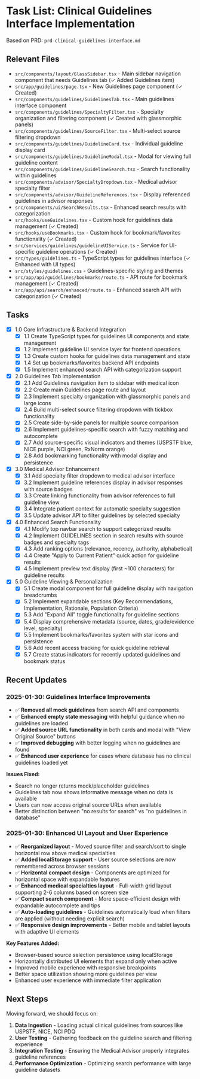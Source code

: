 # Task List: Clinical Guidelines Interface Implementation

Based on PRD: `prd-clinical-guidelines-interface.md`

## Relevant Files
- `src/components/layout/GlassSidebar.tsx` - Main sidebar navigation component that needs Guidelines tab (✓ Added Guidelines item)
- `src/app/guidelines/page.tsx` - New Guidelines page component (✓ Created)
- `src/components/guidelines/GuidelinesTab.tsx` - Main guidelines interface component
- `src/components/guidelines/SpecialtyFilter.tsx` - Specialty organization and filtering component (✓ Created with glassmorphic panels)
- `src/components/guidelines/SourceFilter.tsx` - Multi-select source filtering dropdown
- `src/components/guidelines/GuidelineCard.tsx` - Individual guideline display card
- `src/components/guidelines/GuidelineModal.tsx` - Modal for viewing full guideline content
- `src/components/guidelines/GuidelineSearch.tsx` - Search functionality within guidelines
- `src/components/advisor/SpecialtyDropdown.tsx` - Medical advisor specialty filter
- `src/components/advisor/GuidelineReferences.tsx` - Display referenced guidelines in advisor responses
- `src/components/ui/SearchResults.tsx` - Enhanced search results with categorization
- `src/hooks/useGuidelines.tsx` - Custom hook for guidelines data management (✓ Created)
- `src/hooks/useBookmarks.tsx` - Custom hook for bookmark/favorites functionality (✓ Created)
- `src/services/guidelines/guidelineUIService.ts` - Service for UI-specific guideline operations (✓ Created)
- `src/types/guidelines.ts` - TypeScript types for guidelines interface (✓ Enhanced with UI types)
- `src/styles/guidelines.css` - Guidelines-specific styling and themes
- `src/app/api/guidelines/bookmarks/route.ts` - API route for bookmark management (✓ Created)
- `src/app/api/search/enhanced/route.ts` - Enhanced search API with categorization (✓ Created)

## Tasks

- [x] 1.0 Core Infrastructure & Backend Integration
  - [x] 1.1 Create TypeScript types for guidelines UI components and state management
  - [x] 1.2 Implement guideline UI service layer for frontend operations
  - [x] 1.3 Create custom hooks for guidelines data management and state
  - [x] 1.4 Set up bookmarks/favorites backend API endpoints
  - [x] 1.5 Implement enhanced search API with categorization support

- [x] 2.0 Guidelines Tab Implementation  
  - [x] 2.1 Add Guidelines navigation item to sidebar with medical icon
  - [x] 2.2 Create main Guidelines page route and layout
  - [x] 2.3 Implement specialty organization with glassmorphic panels and large icons
  - [x] 2.4 Build multi-select source filtering dropdown with tickbox functionality
  - [x] 2.5 Create side-by-side panels for multiple source comparison
  - [x] 2.6 Implement guidelines-specific search with fuzzy matching and autocomplete
  - [x] 2.7 Add source-specific visual indicators and themes (USPSTF blue, NICE purple, NCI green, RxNorm orange)
  - [x] 2.8 Add bookmarking functionality with modal display and persistence

- [x] 3.0 Medical Advisor Enhancement
  - [x] 3.1 Add specialty filter dropdown to medical advisor interface
  - [x] 3.2 Implement guideline references display in advisor responses with source badges
  - [x] 3.3 Create linking functionality from advisor references to full guideline view
  - [x] 3.4 Integrate patient context for automatic specialty suggestion
  - [x] 3.5 Update advisor API to filter guidelines by selected specialty

- [x] 4.0 Enhanced Search Functionality
  - [x] 4.1 Modify top navbar search to support categorized results
  - [x] 4.2 Implement GUIDELINES section in search results with source badges and specialty tags
  - [x] 4.3 Add ranking options (relevance, recency, authority, alphabetical)
  - [x] 4.4 Create "Apply to Current Patient" quick action for guideline results
  - [x] 4.5 Implement preview text display (first ~100 characters) for guideline results

- [x] 5.0 Guideline Viewing & Personalization
  - [x] 5.1 Create modal component for full guideline display with navigation breadcrumbs
  - [x] 5.2 Implement expandable sections (Key Recommendations, Implementation, Rationale, Population Criteria)
  - [x] 5.3 Add "Expand All" toggle functionality for guideline sections
  - [x] 5.4 Display comprehensive metadata (source, dates, grade/evidence level, specialty)
  - [x] 5.5 Implement bookmarks/favorites system with star icons and persistence
  - [x] 5.6 Add recent access tracking for quick guideline retrieval
  - [x] 5.7 Create status indicators for recently updated guidelines and bookmark status

## Recent Updates

### 2025-01-30: Guidelines Interface Improvements
- ✅ **Removed all mock guidelines** from search API and components
- ✅ **Enhanced empty state messaging** with helpful guidance when no guidelines are loaded
- ✅ **Added source URL functionality** in both cards and modal with "View Original Source" buttons
- ✅ **Improved debugging** with better logging when no guidelines are found
- ✅ **Enhanced user experience** for cases where database has no clinical guidelines loaded yet

**Issues Fixed:**
- Search no longer returns mock/placeholder guidelines
- Guidelines tab now shows informative message when no data is available
- Users can now access original source URLs when available
- Better distinction between "no results for search" vs "no guidelines in database"

### 2025-01-30: Enhanced UI Layout and User Experience
- ✅ **Reorganized layout** - Moved source filter and search/sort to single horizontal row above medical specialties
- ✅ **Added localStorage support** - User source selections are now remembered across browser sessions
- ✅ **Horizontal compact design** - Components are optimized for horizontal space with expandable features
- ✅ **Enhanced medical specialties layout** - Full-width grid layout supporting 2-6 columns based on screen size
- ✅ **Compact search component** - More space-efficient design with expandable autocomplete and tips
- ✅ **Auto-loading guidelines** - Guidelines automatically load when filters are applied (without needing explicit search)
- ✅ **Responsive design improvements** - Better mobile and tablet layouts with adaptive UI elements

**Key Features Added:**
- Browser-based source selection persistence using localStorage
- Horizontally distributed UI elements that expand only when active
- Improved mobile experience with responsive breakpoints
- Better space utilization showing more guidelines per view
- Enhanced user experience with immediate filter application

## Next Steps

Moving forward, we should focus on:
1. **Data Ingestion** - Loading actual clinical guidelines from sources like USPSTF, NICE, NCI PDQ
2. **User Testing** - Gathering feedback on the guideline search and filtering experience
3. **Integration Testing** - Ensuring the Medical Advisor properly integrates guideline references
4. **Performance Optimization** - Optimizing search performance with large guideline datasets 